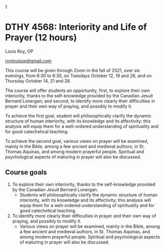  1 

# DTHY 4568: Interiority and Life of Prayer (12 hours) 

 Louis Roy, OP 

 roylouisop@gmail.com 

This course will be given through Zoom in the fall of 2021, over six evenings, from 6:30 to 8:30, on Tuesdays October 12, 19 and 26, and on Thursday October 14, 21 and 28. 

The course will offer students an opportunity, first, to explore their own interiority, thanks to the self-knowledge provided by the Canadian Jesuit Bernard Lonergan; and second, to identify more clearly their difficulties in prayer and their own way of praying, and possibly to modify it. 

To achieve the first goal, student will philosophically clarify the dynamic structure of human interiority, with its knowledge and its affectivity; this analysis will equip them for a well-ordered understanding of spirituality and for good catechetical teaching. 

To achieve the second goal, various views on prayer will be examined, mainly in the Bible, among a few ancient and medieval authors, in St. Thomas Aquinas, and among modern prayerful people. Spiritual and psychological aspects of maturing in prayer will also be discussed. 

## Course goals

1. To explore their own interiority, thanks to the self-knowledge provided by the Canadian Jesuit Bernard Lonergan.
    - Students will philosophically clarify the dynamic structure of human interiority, with its knowledge and its affectivity; this analysis will equip them for a well-ordered understanding of spirituality and for good catechetical teaching. 
2. To identify more clearly their difficulties in prayer and their own way of praying, and possibly to modify it. 
    - Various views on prayer will be examined, mainly in the Bible, among a few ancient and medieval authors, in St. Thomas Aquinas, and among modern prayerful people. Spiritual and psychological aspects of maturing in prayer will also be discussed. 

